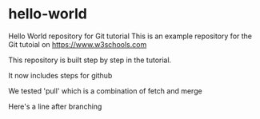 # hello-world
Hello World repository for Git tutorial
This is an example repository for the Git tutoial on https://www.w3schools.com

This repository is built step by step in the tutorial.

It now includes steps for github

We tested 'pull' which is a combination of fetch and merge

Here's a line after branching